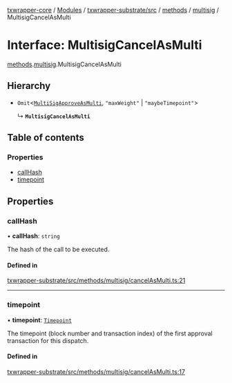 [txwrapper-core](../README.md) / [Modules](../modules.md) / [txwrapper-substrate/src](../modules/txwrapper_substrate_src.md) / [methods](../modules/txwrapper_substrate_src.methods.md) / [multisig](../modules/txwrapper_substrate_src.methods.multisig.md) / MultisigCancelAsMulti

# Interface: MultisigCancelAsMulti

[methods](../modules/txwrapper_substrate_src.methods.md).[multisig](../modules/txwrapper_substrate_src.methods.multisig.md).MultisigCancelAsMulti

## Hierarchy

- `Omit`<[`MultiSigApproveAsMulti`](txwrapper_substrate_src.methods.multisig.MultiSigApproveAsMulti.md), ``"maxWeight"`` \| ``"maybeTimepoint"``\>

  ↳ **`MultisigCancelAsMulti`**

## Table of contents

### Properties

- [callHash](txwrapper_substrate_src.methods.multisig.MultisigCancelAsMulti.md#callhash)
- [timepoint](txwrapper_substrate_src.methods.multisig.MultisigCancelAsMulti.md#timepoint)

## Properties

### callHash

• **callHash**: `string`

The hash of the call to be executed.

#### Defined in

[txwrapper-substrate/src/methods/multisig/cancelAsMulti.ts:21](https://github.com/paritytech/txwrapper-core/blob/9387f90/packages/txwrapper-substrate/src/methods/multisig/cancelAsMulti.ts#L21)

___

### timepoint

• **timepoint**: [`Timepoint`](../modules/txwrapper_substrate_src._internal_.md#timepoint)

The timepoint (block number and transaction index) of the first approval
transaction for this dispatch.

#### Defined in

[txwrapper-substrate/src/methods/multisig/cancelAsMulti.ts:17](https://github.com/paritytech/txwrapper-core/blob/9387f90/packages/txwrapper-substrate/src/methods/multisig/cancelAsMulti.ts#L17)
